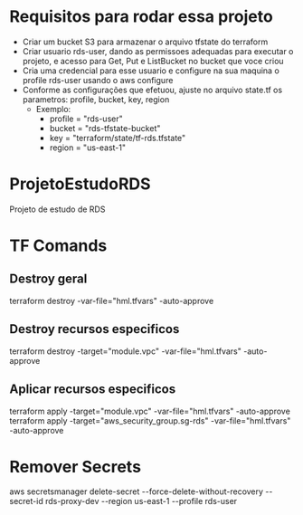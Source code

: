 # Requisitos para rodar essa projeto
- Criar um bucket S3 para armazenar o arquivo tfstate do terraform
- Criar usuario rds-user, dando as permissoes adequadas para executar o projeto, e acesso para Get, Put e ListBucket no bucket que voce criou
- Cria uma credencial para esse usuario e configure na sua maquina o profile rds-user usando o aws configure
- Conforme as configurações que efetuou, ajuste no arquivo state.tf os parametros: profile, bucket, key, region
   - Exemplo:
        - profile = "rds-user"
        - bucket  = "rds-tfstate-bucket"
        - key     = "terraform/state/tf-rds.tfstate"
        - region  = "us-east-1"

# ProjetoEstudoRDS
Projeto de estudo de RDS

# TF Comands

## Destroy geral
terraform destroy -var-file="hml.tfvars" -auto-approve

## Destroy recursos especificos
terraform destroy -target="module.vpc" -var-file="hml.tfvars" -auto-approve

## Aplicar recursos especificos
terraform apply -target="module.vpc" -var-file="hml.tfvars" -auto-approve
terraform apply -target="aws_security_group.sg-rds" -var-file="hml.tfvars" -auto-approve

# Remover Secrets
aws secretsmanager delete-secret --force-delete-without-recovery --secret-id  rds-proxy-dev --region us-east-1 --profile rds-user